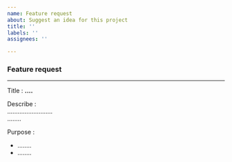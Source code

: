 ```yaml
---
name: Feature request
about: Suggest an idea for this project
title: ''
labels: ''
assignees: ''

---
```


### Feature request
---
Title : <b>....</b>

Describe :  
..........................   
........

Purpose :
-   ........
-   ........
